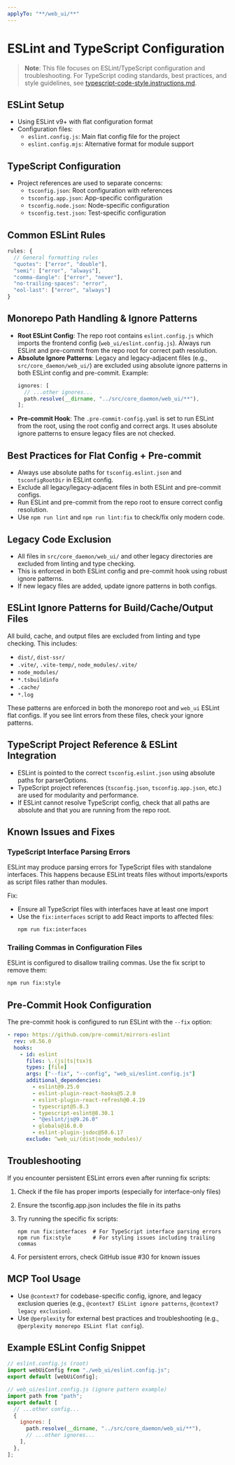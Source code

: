 ```yaml
---
applyTo: "**/web_ui/**"
---
```


# ESLint and TypeScript Configuration

> **Note**: This file focuses on ESLint/TypeScript configuration and troubleshooting. For TypeScript coding standards, best practices, and style guidelines, see [typescript-code-style.instructions.md](typescript-code-style.instructions.md).

## ESLint Setup

- Using ESLint v9+ with flat configuration format
- Configuration files:
  - `eslint.config.js`: Main flat config file for the project
  - `eslint.config.mjs`: Alternative format for module support

## TypeScript Configuration

- Project references are used to separate concerns:
  - `tsconfig.json`: Root configuration with references
  - `tsconfig.app.json`: App-specific configuration
  - `tsconfig.node.json`: Node-specific configuration
  - `tsconfig.test.json`: Test-specific configuration

## Common ESLint Rules

```javascript
rules: {
  // General formatting rules
  "quotes": ["error", "double"],
  "semi": ["error", "always"],
  "comma-dangle": ["error", "never"],
  "no-trailing-spaces": "error",
  "eol-last": ["error", "always"]
}
```

## Monorepo Path Handling & Ignore Patterns

- **Root ESLint Config**: The repo root contains `eslint.config.js` which imports the frontend config (`web_ui/eslint.config.js`). Always run ESLint and pre-commit from the repo root for correct path resolution.
- **Absolute Ignore Patterns**: Legacy and legacy-adjacent files (e.g., `src/core_daemon/web_ui/`) are excluded using absolute ignore patterns in both ESLint config and pre-commit. Example:
  ```js
  ignores: [
    // ...other ignores...
    path.resolve(__dirname, "../src/core_daemon/web_ui/**"),
  ];
  ```
- **Pre-commit Hook**: The `.pre-commit-config.yaml` is set to run ESLint from the root, using the root config and correct args. It uses absolute ignore patterns to ensure legacy files are not checked.

## Best Practices for Flat Config + Pre-commit

- Always use absolute paths for `tsconfig.eslint.json` and `tsconfigRootDir` in ESLint config.
- Exclude all legacy/legacy-adjacent files in both ESLint and pre-commit configs.
- Run ESLint and pre-commit from the repo root to ensure correct config resolution.
- Use `npm run lint` and `npm run lint:fix` to check/fix only modern code.

## Legacy Code Exclusion

- All files in `src/core_daemon/web_ui/` and other legacy directories are excluded from linting and type checking.
- This is enforced in both ESLint config and pre-commit hook using robust ignore patterns.
- If new legacy files are added, update ignore patterns in both configs.

## ESLint Ignore Patterns for Build/Cache/Output Files

All build, cache, and output files are excluded from linting and type checking. This includes:

- `dist/`, `dist-ssr/`
- `.vite/`, `.vite-temp/`, `node_modules/.vite/`
- `node_modules/`
- `*.tsbuildinfo`
- `.cache/`
- `*.log`

These patterns are enforced in both the monorepo root and `web_ui` ESLint flat configs. If you see lint errors from these files, check your ignore patterns.

## TypeScript Project Reference & ESLint Integration

- ESLint is pointed to the correct `tsconfig.eslint.json` using absolute paths for parserOptions.
- TypeScript project references (`tsconfig.json`, `tsconfig.app.json`, etc.) are used for modularity and performance.
- If ESLint cannot resolve TypeScript config, check that all paths are absolute and that you are running from the repo root.

## Known Issues and Fixes

### TypeScript Interface Parsing Errors

ESLint may produce parsing errors for TypeScript files with standalone interfaces. This happens because ESLint treats files without imports/exports as script files rather than modules.

Fix:

- Ensure all TypeScript files with interfaces have at least one import
- Use the `fix:interfaces` script to add React imports to affected files:
  ```bash
  npm run fix:interfaces
  ```

### Trailing Commas in Configuration Files

ESLint is configured to disallow trailing commas. Use the fix script to remove them:

```bash
npm run fix:style
```

## Pre-Commit Hook Configuration

The pre-commit hook is configured to run ESLint with the `--fix` option:

```yaml
- repo: https://github.com/pre-commit/mirrors-eslint
  rev: v8.56.0
  hooks:
    - id: eslint
      files: \.(js|ts|tsx)$
      types: [file]
      args: ["--fix", "--config", "web_ui/eslint.config.js"]
      additional_dependencies:
        - eslint@9.25.0
        - eslint-plugin-react-hooks@5.2.0
        - eslint-plugin-react-refresh@0.4.19
        - typescript@5.8.3
        - typescript-eslint@8.30.1
        - "@eslint/js@9.26.0"
        - globals@16.0.0
        - eslint-plugin-jsdoc@50.6.17
      exclude: ^web_ui/(dist|node_modules)/
```

## Troubleshooting

If you encounter persistent ESLint errors even after running fix scripts:

1. Check if the file has proper imports (especially for interface-only files)
2. Ensure the tsconfig.app.json includes the file in its paths
3. Try running the specific fix scripts:

   ```
   npm run fix:interfaces  # For TypeScript interface parsing errors
   npm run fix:style       # For styling issues including trailing commas
   ```

4. For persistent errors, check GitHub issue #30 for known issues

## MCP Tool Usage

- Use `@context7` for codebase-specific config, ignore, and legacy exclusion queries (e.g., `@context7 ESLint ignore patterns`, `@context7 legacy exclusion`).
- Use `@perplexity` for external best practices and troubleshooting (e.g., `@perplexity monorepo ESLint flat config`).

## Example ESLint Config Snippet

```js
// eslint.config.js (root)
import webUiConfig from "./web_ui/eslint.config.js";
export default [webUiConfig];
```

```js
// web_ui/eslint.config.js (ignore pattern example)
import path from "path";
export default [
  // ...other config...
  {
    ignores: [
      path.resolve(__dirname, "../src/core_daemon/web_ui/**"),
      // ...other ignores...
    ],
  },
];
```
